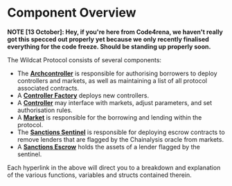 # Component Overview

**NOTE \[13 October]: Hey, if you're here from Code4rena, we haven't really got this specced out properly yet because we only recently finalised everything for the code freeze. Should be standing up properly soon.**



The Wildcat Protocol consists of several components:

* The [**Archcontroller**](wildcatarchcontroller.md) is responsible for authorising borrowers to deploy controllers and markets, as well as maintaining a list of all protocol associated contracts.
* A [**Controller Factory**](wildcatvaultcontrollerfactory.md) deploys new controllers.
* A [**Controller**](wildcatvaultcontroller.md) may interface with markets, adjust parameters, and set authorisation rules.
* A [**Market**](wildcatmarket/) is responsible for the borrowing and lending within the protocol.
* The [**Sanctions Sentinel**](wildcatsanctionssentinel.md) is responsible for deploying escrow contracts to remove lenders that are flagged by the Chainalysis oracle from markets.
* A [**Sanctions Escrow**](wildcatsanctionsescrow.md) holds the assets of a lender flagged by the sentinel.

Each hyperlink in the above will direct you to a breakdown and explanation of the various functions, variables and structs contained therein.
